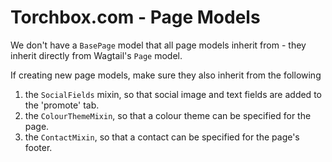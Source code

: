 # Torchbox.com - Page Models

We don't have a `BasePage` model that all page models inherit from - they inherit directly from Wagtail's `Page` model.

If creating new page models, make sure they also inherit from the following

1. the `SocialFields` mixin, so that social image and text fields are added to the 'promote' tab.
2. the `ColourThemeMixin`, so that a colour theme can be specified for the page.
3. the `ContactMixin`, so that a contact can be specified for the page's footer.
